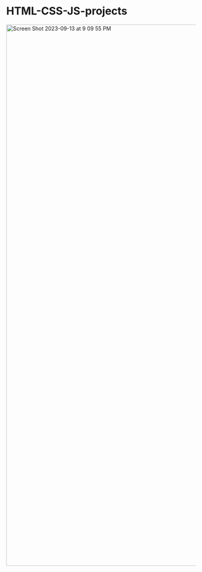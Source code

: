 # HTML-CSS-JS-projects


<img width="1440" alt="Screen Shot 2023-09-13 at 9 09 55 PM" src="https://github.com/EmirPirija/pig-dice-game/assets/118456820/d12968e7-8ef5-4061-9f28-2cd93b88d4c8">
